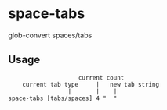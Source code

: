 # space-tabs

glob-convert spaces/tabs

## Usage

```
                    current count
    current tab type     |   new tab string
                 |       |    |
space-tabs [tabs/spaces] 4 "  "
```